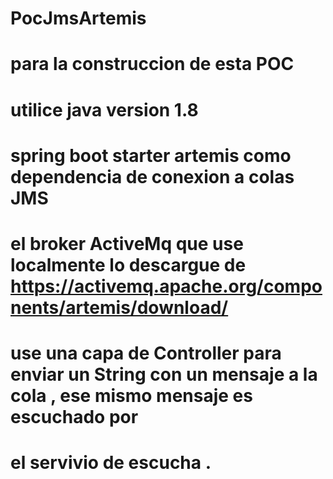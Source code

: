 # PocJmsArtemis

# para la construccion de esta POC 
# utilice java version 1.8
# spring boot starter artemis como dependencia de conexion a colas JMS
# el broker ActiveMq que use localmente lo descargue de https://activemq.apache.org/components/artemis/download/
# use una capa de Controller para enviar un String con un mensaje a la cola , ese mismo mensaje es escuchado por 
# el servivio de escucha . 
